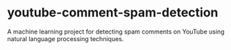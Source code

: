 # youtube-comment-spam-detection
A machine learning project for detecting spam comments on YouTube using natural language processing techniques.
